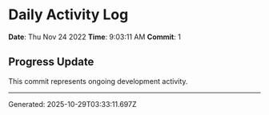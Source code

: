 # Daily Activity Log

**Date**: Thu Nov 24 2022
**Time**: 9:03:11 AM
**Commit**: 1

## Progress Update

This commit represents ongoing development activity.

---
Generated: 2025-10-29T03:33:11.697Z
